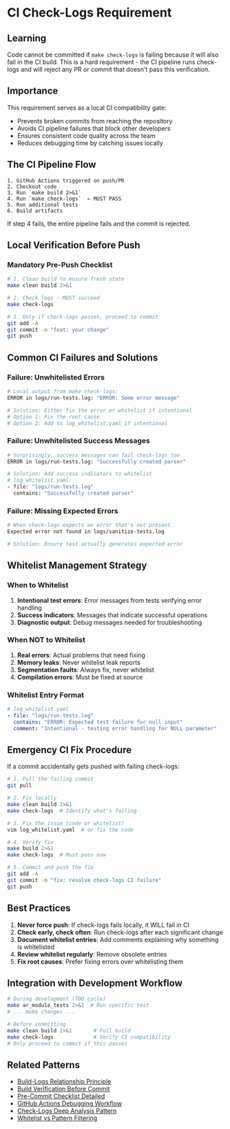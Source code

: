 # CI Check-Logs Requirement

## Learning
Code cannot be committed if `make check-logs` is failing because it will also fail in the CI build. This is a hard requirement - the CI pipeline runs check-logs and will reject any PR or commit that doesn't pass this verification.

## Importance
This requirement serves as a local CI compatibility gate:
- Prevents broken commits from reaching the repository
- Avoids CI pipeline failures that block other developers
- Ensures consistent code quality across the team
- Reduces debugging time by catching issues locally

## The CI Pipeline Flow

```
1. GitHub Actions triggered on push/PR
2. Checkout code
3. Run `make build 2>&1`
4. Run `make check-logs`  ← MUST PASS
5. Run additional tests
6. Build artifacts
```

If step 4 fails, the entire pipeline fails and the commit is rejected.

## Local Verification Before Push

### Mandatory Pre-Push Checklist
```bash
# 1. Clean build to ensure fresh state
make clean build 2>&1

# 2. Check logs - MUST succeed
make check-logs

# 3. Only if check-logs passes, proceed to commit
git add -A
git commit -m "feat: your change"
git push
```

## Common CI Failures and Solutions

### Failure: Unwhitelisted Errors
```bash
# Local output from make check-logs:
ERROR in logs/run-tests.log: "ERROR: Some error message"

# Solution: Either fix the error or whitelist if intentional
# Option 1: Fix the root cause
# Option 2: Add to log_whitelist.yaml if intentional
```

### Failure: Unwhitelisted Success Messages
```bash
# Surprisingly, success messages can fail check-logs too
ERROR in logs/run-tests.log: "Successfully created parser"

# Solution: Add success indicators to whitelist
# log_whitelist.yaml:
- file: "logs/run-tests.log"
  contains: "Successfully created parser"
```

### Failure: Missing Expected Errors
```bash
# When check-logs expects an error that's not present
Expected error not found in logs/sanitize-tests.log

# Solution: Ensure test actually generates expected error
```

## Whitelist Management Strategy

### When to Whitelist
1. **Intentional test errors**: Error messages from tests verifying error handling
2. **Success indicators**: Messages that indicate successful operations
3. **Diagnostic output**: Debug messages needed for troubleshooting

### When NOT to Whitelist
1. **Real errors**: Actual problems that need fixing
2. **Memory leaks**: Never whitelist leak reports
3. **Segmentation faults**: Always fix, never whitelist
4. **Compilation errors**: Must be fixed at source

### Whitelist Entry Format
```yaml
# log_whitelist.yaml
- file: "logs/run-tests.log"
  contains: "ERROR: Expected test failure for null input"
  comment: "Intentional - testing error handling for NULL parameter"
```

## Emergency CI Fix Procedure

If a commit accidentally gets pushed with failing check-logs:

```bash
# 1. Pull the failing commit
git pull

# 2. Fix locally
make clean build 2>&1
make check-logs  # Identify what's failing

# 3. Fix the issue (code or whitelist)
vim log_whitelist.yaml  # or fix the code

# 4. Verify fix
make build 2>&1
make check-logs  # Must pass now

# 5. Commit and push the fix
git add -A
git commit -m "fix: resolve check-logs CI failure"
git push
```

## Best Practices

1. **Never force push**: If check-logs fails locally, it WILL fail in CI
2. **Check early, check often**: Run check-logs after each significant change
3. **Document whitelist entries**: Add comments explaining why something is whitelisted
4. **Review whitelist regularly**: Remove obsolete entries
5. **Fix root causes**: Prefer fixing errors over whitelisting them

## Integration with Development Workflow

```bash
# During development (TDD cycle)
make ar_module_tests 2>&1  # Run specific test
# ... make changes ...

# Before committing
make clean build 2>&1       # Full build
make check-logs             # Verify CI compatibility
# Only proceed to commit if this passes
```

## Related Patterns
- [Build-Logs Relationship Principle](build-logs-relationship-principle.md)
- [Build Verification Before Commit](build-verification-before-commit.md)
- [Pre-Commit Checklist Detailed](pre-commit-checklist-detailed.md)
- [GitHub Actions Debugging Workflow](github-actions-debugging-workflow.md)
- [Check-Logs Deep Analysis Pattern](check-logs-deep-analysis-pattern.md)
- [Whitelist vs Pattern Filtering](whitelist-vs-pattern-filtering.md)